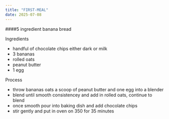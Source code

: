 ```yaml
---
title: "FIRST-MEAL"
date: 2025-07-08
---
```


####5 ingredient banana bread

Ingredients
* handful of chocolate chips either dark or milk
* 3 bananas
* rolled oats
* peanut butter
* 1 egg

Process
* throw bananas oats a scoop of peanut butter and one egg into a blender
* blend until smooth consistencey and add in rolled oats, continue to blend
* once smooth pour into baking dish and add chocolate chips
* stir gently and put in oven on 350 for 35 minutes


